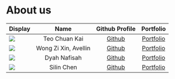# About us

Display | Name | Github Profile | Portfolio 
--------|:----:|:--------------:|:---------:
![](https://via.placeholder.com/100.png?text=Photo) | Teo Chuan Kai | [Github](https://github.com/exetr) | [Portfolio](docs/team/exetr.md)
![](https://via.placeholder.com/100.png?text=Photo) | Wong Zi Xin, Avellin | [Github](https://github.com/avellinwong01) | [Portfolio](docs/team/avellinwong01.md)
![](https://via.placeholder.com/100.png?text=Photo) | Dyah Nafisah | [Github](https://github.com/) | [Portfolio](docs/team/johndoe.md)
![](https://via.placeholder.com/100.png?text=Photo) | Silin Chen | [Github](https://github.com/) | [Portfolio](docs/team/johndoe.md)
